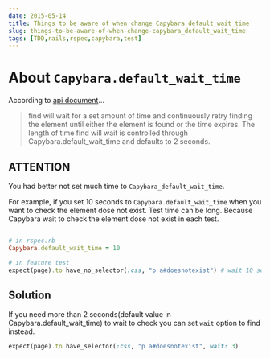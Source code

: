 ```yaml
---
date: 2015-05-14
title: Things to be aware of when change Capybara default_wait_time
slug: things-to-be-aware-of-when-change-capybara_default_wait_time
tags: [TDD,rails,rspec,capybara,test]
---
```


# About `Capybara.default_wait_time`

According to [api document](http://www.rubydoc.info/github/jnicklas/capybara/Capybara/Node/Finders#find-instance_method)...

> find will wait for a set amount of time and continuously retry finding the element until either the element is found or the time expires.
> The length of time find will wait is controlled through Capybara.default_wait_time and defaults to 2 seconds.


## ATTENTION

You had better not set much time to `Capybara_default_wait_time`.

For example, if you set 10 seconds to `Capybara.default_wait_time` when you want to check the element dose not exist.
Test time can be long. Because Capybara wait to check the element dose not exist in each test.

```ruby

# in rspec.rb
Capybara.default_wait_time = 10

# in feature test
expect(page).to have_no_selector(:css, "p a#doesnotexist") # wait 10 seconds
```


## Solution

If you need more than 2 seconds(default value in Capybara.default_wait_time) to wait to check you can set `wait` option to find instead.

```ruby
expect(page).to have_selector(:css, "p a#doesnotexist", wait: 3) 
```


